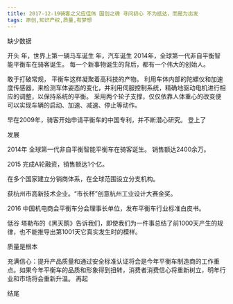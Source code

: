 ```yaml
---
title: 2017-12-19骑客之父应佳伟 国创之魂 寻问初心 不为抵达，而是为出发
tags: 原创,知识产权,质量,有梦想
---
```

缺少数据




开头
年，世界上第一辆马车诞生
年，汽车诞生
2014年，全球第一代非自平衡智能平衡车在骑客诞生。
每一个新事物诞生的背后，都有一个伟大的创始人。

敢于打破常规，
平衡车这样凝聚着高科技的产物。
利用车体内部的陀螺仪和加速度传感器，来检测车体姿态的变化，并利用伺服控制系统，精确地驱动电机进行相应的调整，以保持系统的平衡。
采用两个轮子支撑，仅仅依靠人体重心的改变便可以实现车辆的启动、加速、减速、停止等动作。



早在2009年，骑客开始申请平衡车的中国专利，并不断潜心研究。
登上了

发展


2014年
全球第一代非自平衡智能平衡车在骑客诞生。
销售额达2400余万。

2015
完成A轮融资，销售额达1个亿。

在多个国家建立分销商体系，在全球范围设立分支机构。

获杭州市高新技术企业。“市长杯”创意杭州工业设计大赛金奖。

2016
中国机电商会平衡车分会理事长单位，发布平衡车行业标准白皮书。


低谷
塔勒布的《黑天鹅》告诉我们，即使我们为一件事总结了前1000天产生的规律，也不能推导出第1001天它真实发生时的模样。

质量是根本


充满信心：提升产品质量和通过安全标准认证将会是今年平衡车制造商的工作重点。如果今年平衡车的品质和形象得到扭转，消费者消费信心将重新树立，明年行业和市场将会重新升温。
再起

结尾

